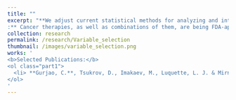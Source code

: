 ```yaml
---
title: ""
excerpt: "**We adjust current statistical methods for analyzing and integrating large scale genomic datasets..
:** Cancer therapies, as well as combinations of them, are being FDA-approved at an increasing rate. Despite being effective for several cancer types, however, their clinical use is encumbered by a high variability in patient response. Studying the mutational landscape of tumors can inform the best course of treatment, as well as predict the aggresiveness of certain cancers."
collection: research
permalink: /research/Variable_selection
thumbnail: /images/variable_selection.png
works: '
<b>Selected Publications:</b> 
<ol class="part1">
  <li> **Gurjao, C.**, Tsukrov, D., Imakaev, M., Luquette, L. J. & Mirny, L. A. Limited evidence of tumour mutational burden as a biomarker of response to immunotherapy. BioRxiv (2020). </li>
</ol>
'
---
```

